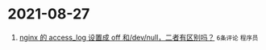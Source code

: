 # 2021-08-27

1. [nginx 的 access_log 设置成 off 和/dev/null，二者有区别吗？](https://www.v2ex.com/t/798261) `6条评论` `程序员`

